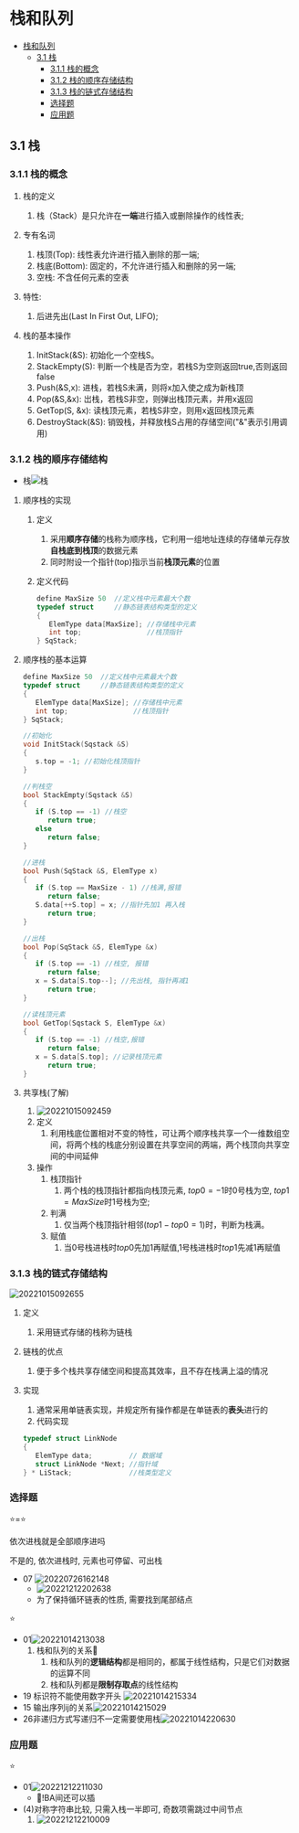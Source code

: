 # 栈和队列

- [栈和队列](#栈和队列)
  - [3.1 栈](#31-栈)
    - [3.1.1 栈的概念](#311-栈的概念)
    - [3.1.2 栈的顺序存储结构](#312-栈的顺序存储结构)
    - [3.1.3 栈的链式存储结构](#313-栈的链式存储结构)
    - [选择题](#选择题)
    - [应用题](#应用题)

## 3.1 栈

### 3.1.1 栈的概念

1. 栈的定义
   1. 栈（Stack）是只允许在**一端**进行插入或删除操作的线性表;

2. 专有名词
   1. 栈顶(Top): 线性表允许进行插入删除的那一端;
   2. 栈底(Bottom): 固定的，不允许进行插入和删除的另一端;
   3. 空栈: 不含任何元素的空表

3. 特性:
   1. 后进先出(Last In First Out, LIFO);

4. 栈的基本操作
   1. InitStack(&S): 初始化一个空栈S。
   2. StackEmpty(S): 判断一个栈是否为空，若栈S为空则返回true,否则返回false
   3. Push(&S,x): 进栈，若栈S未满，则将x加入使之成为新栈顶
   4. Pop(&S,&x): 岀栈，若栈S非空，则弹出栈顶元素，并用x返回
   5. GetTop(S, &x): 读栈顶元素，若栈S非空，则用x返回栈顶元素
   6. DestroyStack(&S): 销毁栈，并释放栈S占用的存储空间("&"表示引用调用)

### 3.1.2 栈的顺序存储结构

- 栈![栈](https://raw.githubusercontent.com/Logible/Image/main/note_image/20221014212343.png)

1. 顺序栈的实现
   1. 定义
      1. 采用**顺序存储**的栈称为顺序栈，它利用一组地址连续的存储单元存放**自栈底到栈顶**的数据元素
      2. 同时附设一个指针(top)指示当前**栈顶元素**的位置
   2. 定义代码

      ```c
      define MaxSize 50  //定义栈中元素最大个数
      typedef struct     //静态链表结构类型的定义
      {
         ElemType data[MaxSize]; //存储栈中元素
         int top;                //栈顶指针
      } SqStack;
      ```

2. 顺序栈的基本运算

   ```c
   define MaxSize 50  //定义栈中元素最大个数
   typedef struct     //静态链表结构类型的定义
   {
      ElemType data[MaxSize]; //存储栈中元素
      int top;                //栈顶指针
   } SqStack;

   //初始化
   void InitStack(Sqstack &S)
   {
      s.top = -1; //初始化栈顶指针
   }

   //判栈空
   bool StackEmpty(Sqstack &S)
   {
      if (S.top == -1) //栈空
         return true;
      else
         return false;
   }

   //进栈
   bool Push(SqStack &S, ElemType x)
   {
      if (S.top == MaxSize - 1) //栈满,报错
         return false;
      S.data[++S.top] = x; //指针先加1 再入栈
         return true;
   }

   //出栈
   bool Pop(SqStack &S, ElemType &x)
   {
      if (S.top == -1) //栈空, 报错
         return false;
      x = S.data[S.top--]; //先出栈, 指针再减1
         return true;
   }

   //读栈顶元素
   bool GetTop(Sqstack S, ElemType &x)
   {
      if (S.top == -1) //栈空,报错
         return false;
      x = S.data[S.top]; //记录栈顶元素
         return true;
   }
   ```

3. 共享栈(了解)
   1. ![20221015092459](https://raw.githubusercontent.com/Logible/Image/main/note_image/20221015092459.png)
   2. 定义
      1. 利用栈底位置相对不变的特性，可让两个顺序栈共享一个一维数组空间，将两个栈的栈底分别设置在共享空间的两端，两个栈顶向共享空间的中间延伸
   3. 操作
      1. 栈顶指针
         1. 两个栈的栈顶指针都指向栈顶元素, $top0=-1$时$0$号栈为空, $top1=MaxSize$时1号栈为空;
      2. 判满
         1. 仅当两个栈顶指针相邻$(top1-top0=1)$时，判断为栈满。
      3. 赋值
         1. 当$0$号栈进栈时$top0$先加$1$再赋值,$1$号栈进栈时$top1$先减$1$再赋值

### 3.1.3 栈的链式存储结构

![20221015092655](https://raw.githubusercontent.com/Logible/Image/main/note_image/20221015092655.png)

1. 定义
   1. 采用链式存储的栈称为链栈
2. 链栈的优点
   1. 便于多个栈共享存储空间和提高其效率，且不存在栈满上溢的情况
3. 实现
   1. 通常采用单链表实现，并规定所有操作都是在单链表的**表头**进行的
   2. 代码实现

   ```c
   typedef struct LinkNode
   {
      ElemType data;         // 数据域
      struct LinkNode *Next; //指针域
   } * LiStack;              //栈类型定义
   ```

### 选择题

⭐=⭐

依次进栈就是全部顺序进吗

不是的, 依次进栈时, 元素也可停留、可出栈

- 07 ![20220726162148](https://raw.githubusercontent.com/Logible/Image/main/note_image/20220726162148.png)
  - ![20221212202638](https://raw.githubusercontent.com/Logible/Image/main/note_image/20221212202638.png)
  - 为了保持循环链表的性质, 需要找到尾部结点

⭐

- 01![20221014213038](https://raw.githubusercontent.com/Logible/Image/main/note_image/20221014213038.png)
  1. 栈和队列的关系💚
     1. 栈和队列的**逻辑结构**都是相同的，都属于线性结构，只是它们对数据的运算不同
     2. 栈和队列都是**限制存取点**的线性结构
- 19 标识符不能使用数字开头 ![20221014215334](https://raw.githubusercontent.com/Logible/Image/main/note_image/20221014215334.png)
- 15 输出序列ij的关系![20221014215029](https://raw.githubusercontent.com/Logible/Image/main/note_image/20221014215029.png)
- 26非递归方式写递归不一定需要使用栈![20221014220630](https://raw.githubusercontent.com/Logible/Image/main/note_image/20221014220630.png)

### 应用题

⭐

- 01![20221212211030](https://raw.githubusercontent.com/Logible/Image/main/note_image/20221212211030.png)
  - 💚!BA间还可以插
- (4)对称字符串比较, 只需入栈一半即可, 奇数项需跳过中间节点
   1. ![20221212210009](https://raw.githubusercontent.com/Logible/Image/main/note_image/20221212210009.png)
